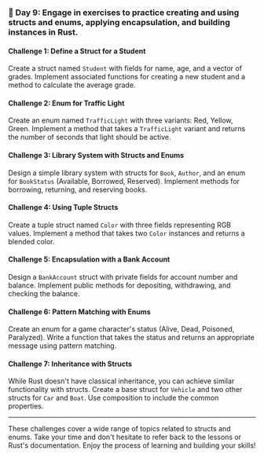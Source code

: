 ### 🎯 Day 9: Engage in exercises to practice creating and using structs and enums, applying encapsulation, and building instances in Rust.

#### Challenge 1: Define a Struct for a Student

Create a struct named `Student` with fields for name, age, and a vector of grades. Implement associated functions for creating a new student and a method to calculate the average grade.

#### Challenge 2: Enum for Traffic Light

Create an enum named `TrafficLight` with three variants: Red, Yellow, Green. Implement a method that takes a `TrafficLight` variant and returns the number of seconds that light should be active.

#### Challenge 3: Library System with Structs and Enums

Design a simple library system with structs for `Book`, `Author`, and an enum for `BookStatus` (Available, Borrowed, Reserved). Implement methods for borrowing, returning, and reserving books.

#### Challenge 4: Using Tuple Structs

Create a tuple struct named `Color` with three fields representing RGB values. Implement a method that takes two `Color` instances and returns a blended color.

#### Challenge 5: Encapsulation with a Bank Account

Design a `BankAccount` struct with private fields for account number and balance. Implement public methods for depositing, withdrawing, and checking the balance.

#### Challenge 6: Pattern Matching with Enums

Create an enum for a game character's status (Alive, Dead, Poisoned, Paralyzed). Write a function that takes the status and returns an appropriate message using pattern matching.

#### Challenge 7: Inheritance with Structs

While Rust doesn't have classical inheritance, you can achieve similar functionality with structs. Create a base struct for `Vehicle` and two other structs for `Car` and `Boat`. Use composition to include the common properties.

---

These challenges cover a wide range of topics related to structs and enums. Take your time and don't hesitate to refer back to the lessons or Rust's documentation. Enjoy the process of learning and building your skills!